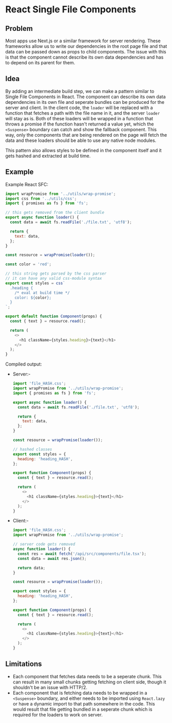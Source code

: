 # React Single File Components

## Problem

Most apps use Next.js or a similar framework for server rendering. These frameworks allow us to write our dependencies in the root page file and that data can be passed down as props to child components. The issue with this is that the component cannot describe its own data dependencies and has to depend on its parent for them.

## Idea

By adding an intermediate build step, we can make a pattern similar to Single File Components in React. The component can describe its own data dependencies in its own file and seperate bundles can be produced for the server and client. In the client code, the `loader` will be replaced with a function that fetches a path with the file name in it, and the server `loader` will stay as is. Both of these loaders will be wrapped in a function that throws a promise if the function hasn't returned a value yet, which the `<Suspense>` boundary can catch and show the fallback component. This way, only the components that are being rendered on the page will fetch the data and these loaders should be able to use any native node modules.

This pattern also allows styles to be defined in the component itself and it gets hashed and extracted at build time.

## Example

Example React SFC:

```js
import wrapPromise from '../utils/wrap-promise';
import css from '../utils/css';
import { promises as fs } from 'fs';

// this gets removed from the client bundle
export async function loader() {
  const data = await fs.readFile('./file.txt', 'utf8');

  return {
    text: data,
  };
}

const resource = wrapPromise(loader());

const color = 'red';

// this string gets parsed by the css parser
// it can have any valid css-module syntax
export const styles = css`
  .heading {
    /* eval at build time */
    color: ${color};
  }
`;

export default function Component(props) {
  const { text } = resource.read();

  return (
    <>
      <h1 className={styles.heading}>{text}</h1>
    </>
  );
}
```

Compiled output:

- Server:-

  ```js
  import 'file_HASH.css';
  import wrapPromise from '../utils/wrap-promise';
  import { promises as fs } from 'fs';

  export async function loader() {
    const data = await fs.readFile('./file.txt', 'utf8');

    return {
      text: data,
    };
  }

  const resource = wrapPromise(loader());

  // hashed classes
  export const styles = {
    heading: 'heading_HASH',
  };

  export function Component(props) {
    const { text } = resource.read();

    return (
      <>
        <h1 className={styles.heading}>{text}</h1>
      </>
    );
  }
  ```

- Client:-

  ```js
  import 'file_HASH.css';
  import wrapPromise from '../utils/wrap-promise';

  // server code gets removed
  async function loader() {
    const res = await fetch('/api/src/components/file.tsx');
    const data = await res.json();

    return data;
  }

  const resource = wrapPromise(loader());

  export const styles = {
    heading: 'heading_HASH',
  };

  export function Component(props) {
    const { text } = resource.read();

    return (
      <>
        <h1 className={styles.heading}>{text}</h1>
      </>
    );
  }
  ```

## Limitations

- Each component that fetches data needs to be a seperate chunk. This can result in many small chunks getting fetching on client side, though it shouldn't be an issue with HTTP/2.
- Each component that is fetching data needs to be wrapped in a `<Suspense>` boundary, and either needs to be imported using `React.lazy` or have a dynamic import to that path somewhere in the code. This would result that file getting bundled in a seperate chunk which is required for the loaders to work on server.

